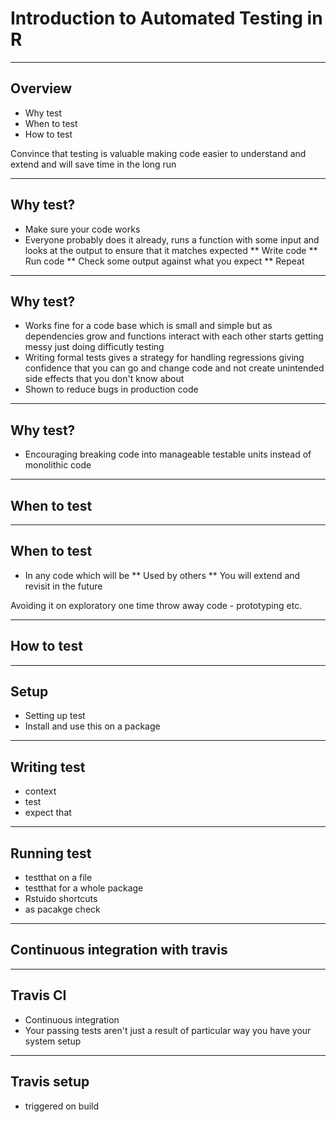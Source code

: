 # Introduction to Automated Testing in R

---

## Overview

* Why test
* When to test
* How to test

Convince that testing is valuable making code easier to understand and extend and will save time in the long run

---

## Why test?

* Make sure your code works
* Everyone probably does it already, runs a function with some input and looks at the output to ensure that it matches expected
** Write code
** Run code
** Check some output against what you expect
** Repeat

---

## Why test?

* Works fine for a code base which is small and simple but as dependencies grow and functions interact with each other starts getting messy just doing difficutly testing
* Writing formal tests gives a strategy for handling regressions giving confidence that you can go and change code and not create unintended side effects that you don't know about
* Shown to reduce bugs in production code

---

## Why test?

* Encouraging breaking code into manageable testable units instead of monolithic code

---

## When to test

---

## When to test

* In any code which will be 
** Used by others
** You will extend and revisit in the future

Avoiding it on exploratory one time throw away code - prototyping etc.

---

## How to test

---

## Setup

* Setting up test
* Install and use this on a package

---

## Writing test

* context
* test
* expect that

---

## Running test

* testthat on a file
* testthat for a whole package
* Rstuido shortcuts
* as pacakge check

---

## Continuous integration with travis

---

## Travis CI

* Continuous integration
* Your passing tests aren't just a result of particular way you have your system setup

---

## Travis setup

* triggered on build


